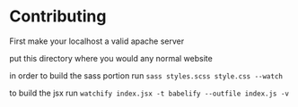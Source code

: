 # Contributing

First make your localhost a valid apache server

put this directory where you would any normal website

in order to build the sass portion run `sass styles.scss style.css --watch`

to build the jsx run `watchify index.jsx -t babelify --outfile index.js -v`
